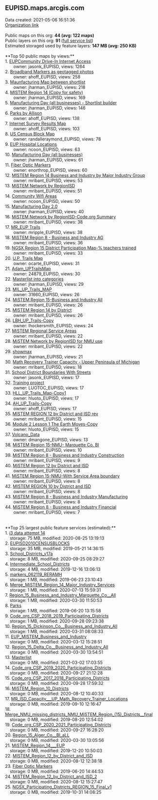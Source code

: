 <h2>EUPISD.maps.arcgis.com</h2> Data created: 2021-05-06 16:51:36 <br /><a target='new' href='https://EUPISD.maps.arcgis.com'>Organization link</a><br /><br />Public maps on this org: <b>44 (avg: 122 maps)</b><br />Public layers on this org: <b>91 </b>(<a target='new' href='https://services.arcgis.com/IVO7bqspY7CXFUTU/ArcGIS/rest/services'>full service list</a>)<br />Estimated storaged used by feature layers: <b>147 MB (avg: 250 KB)</b><br /><br />**Top 50 public maps by views:**<br />  1. <a target='new' href='https://www.arcgis.com/home/item.html?id=2d878cd0825d42cda7598e54106ecde5'>EUPCommunity Drive-In Internet Access</a> <br />  &nbsp;&nbsp;&nbsp;&nbsp; &nbsp;&nbsp;owner: jasonk_EUPISD, views: 1264<br />  2. <a target='new' href='https://www.arcgis.com/home/item.html?id=9bd4837dfa6b44fda84cd377ca7c1adf'>Broadband Markers as geotagged photos</a> <br />  &nbsp;&nbsp;&nbsp;&nbsp; &nbsp;&nbsp;owner: ahoff_EUPISD, views: 258<br />  3. <a target='new' href='https://www.arcgis.com/home/item.html?id=992ca5ee27084d1caea681d673ec1e9b'>Maunfacturing Map between shortlist</a> <br />  &nbsp;&nbsp;&nbsp;&nbsp; &nbsp;&nbsp;owner: jharman_EUPISD, views: 218<br />  4. <a target='new' href='https://www.arcgis.com/home/item.html?id=9ee3001808854e84825a174ef9783b66'>MISTEM Region 14 (Copy for safety)</a> <br />  &nbsp;&nbsp;&nbsp;&nbsp; &nbsp;&nbsp;owner: jharman_EUPISD, views: 169<br />  5. <a target='new' href='https://www.arcgis.com/home/item.html?id=38fee44754d14c31b685c307ca2a29f4'>Manufacturing Day (all businesses) - Shortlist builder</a> <br />  &nbsp;&nbsp;&nbsp;&nbsp; &nbsp;&nbsp;owner: jharman_EUPISD, views: 146<br />  6. <a target='new' href='https://www.arcgis.com/home/item.html?id=8417241d054c4f82ab603cbcb9875bc1'>Parks by Allison</a> <br />  &nbsp;&nbsp;&nbsp;&nbsp; &nbsp;&nbsp;owner: ahoff_EUPISD, views: 138<br />  7. <a target='new' href='https://www.arcgis.com/home/item.html?id=06760df310c1442987ab4a63a566c192'>Internet Survey Results Map</a> <br />  &nbsp;&nbsp;&nbsp;&nbsp; &nbsp;&nbsp;owner: ahoff_EUPISD, views: 103<br />  8. <a target='new' href='https://www.arcgis.com/home/item.html?id=eaa9b8f087b64b7481dd94eb787b6a4f'>US Census Block Map</a> <br />  &nbsp;&nbsp;&nbsp;&nbsp; &nbsp;&nbsp;owner: randalleraymond_EUPISD, views: 78<br />  9. <a target='new' href='https://www.arcgis.com/home/item.html?id=26bb7d5d63224474830266b48561cd4c'>EUP Hospital Locations</a> <br />  &nbsp;&nbsp;&nbsp;&nbsp; &nbsp;&nbsp;owner: ncoon_EUPISD, views: 63<br />  10. <a target='new' href='https://www.arcgis.com/home/item.html?id=e374d5fc4ba541309a21bf7f473a4a9e'>Manufacturing Day (all businesses)</a> <br />  &nbsp;&nbsp;&nbsp;&nbsp; &nbsp;&nbsp;owner: jharman_EUPISD, views: 61<br />  11. <a target='new' href='https://www.arcgis.com/home/item.html?id=734c2e46e00a462ebe877defaf97c437'>Fiber Optic Markers</a> <br />  &nbsp;&nbsp;&nbsp;&nbsp; &nbsp;&nbsp;owner: enorthrop_EUPISD, views: 60<br />  12. <a target='new' href='https://www.arcgis.com/home/item.html?id=9e8c6b73f2c940f29bd09bd17bf760c1'>MISTEM Region 14 Business and Industry by Major Industry Group</a> <br />  &nbsp;&nbsp;&nbsp;&nbsp; &nbsp;&nbsp;owner: mribant_EUPISD, views: 53<br />  13. <a target='new' href='https://www.arcgis.com/home/item.html?id=6e20d7d412d5480b84f6822bed1079d5'>MiSTEM Network by RegionISD</a> <br />  &nbsp;&nbsp;&nbsp;&nbsp; &nbsp;&nbsp;owner: mribant_EUPISD, views: 51<br />  14. <a target='new' href='https://www.arcgis.com/home/item.html?id=05aa010d1f8a4cf399525bfa378df5f2'>Community Wifi Areas </a> <br />  &nbsp;&nbsp;&nbsp;&nbsp; &nbsp;&nbsp;owner: ncoon_EUPISD, views: 50<br />  15. <a target='new' href='https://www.arcgis.com/home/item.html?id=2efd098e31d24aed9db39d6acf6e1b33'>Manufacturing Day 2.0</a> <br />  &nbsp;&nbsp;&nbsp;&nbsp; &nbsp;&nbsp;owner: jharman_EUPISD, views: 40<br />  16. <a target='new' href='https://www.arcgis.com/home/item.html?id=17ffe05a98b4458495323d8bb57c26d5'>MiSTEM Network by RegionISD-Code.org Summary</a> <br />  &nbsp;&nbsp;&nbsp;&nbsp; &nbsp;&nbsp;owner: mribant_EUPISD, views: 38<br />  17. <a target='new' href='https://www.arcgis.com/home/item.html?id=ddc18304d9144909b7cf0d7cf28e66ad'>MR_EUP Trails</a> <br />  &nbsp;&nbsp;&nbsp;&nbsp; &nbsp;&nbsp;owner: mripple_EUPISD, views: 38<br />  18. <a target='new' href='https://www.arcgis.com/home/item.html?id=a7c6dac2a2404968a45450d61c526047'>MiSTEM Region 8 - Business and Industry AG</a> <br />  &nbsp;&nbsp;&nbsp;&nbsp; &nbsp;&nbsp;owner: mribant_EUPISD, views: 36<br />  19. <a target='new' href='https://www.arcgis.com/home/item.html?id=553547cad89344dd8a1f5a0cf317d6ca'>NGSX Region 15 District Participation Map-% teachers trained</a> <br />  &nbsp;&nbsp;&nbsp;&nbsp; &nbsp;&nbsp;owner: mribant_EUPISD, views: 33<br />  20. <a target='new' href='https://www.arcgis.com/home/item.html?id=440cabf942174b689a30325f6c2b065f'>U.P. Trails Map</a> <br />  &nbsp;&nbsp;&nbsp;&nbsp; &nbsp;&nbsp;owner: ocarte_EUPISD, views: 31<br />  21. <a target='new' href='https://www.arcgis.com/home/item.html?id=a523a2c9c5aa4433a607387b198cdc48'>Adam_UPTrailsMap</a> <br />  &nbsp;&nbsp;&nbsp;&nbsp; &nbsp;&nbsp;owner: 24879_EUPISD, views: 30<br />  22. <a target='new' href='https://www.arcgis.com/home/item.html?id=05e639536c464b04b88ab29834ca9356'>Masterlist into categories</a> <br />  &nbsp;&nbsp;&nbsp;&nbsp; &nbsp;&nbsp;owner: jharman_EUPISD, views: 29<br />  23. <a target='new' href='https://www.arcgis.com/home/item.html?id=c171800041174e5d8b609065d4021731'>MIL_UP_Trails_MAP</a> <br />  &nbsp;&nbsp;&nbsp;&nbsp; &nbsp;&nbsp;owner: 31660_EUPISD, views: 26<br />  24. <a target='new' href='https://www.arcgis.com/home/item.html?id=c208679799e4430abb54119aa8622928'>MiSTEM Region 15-Business and Industry All</a> <br />  &nbsp;&nbsp;&nbsp;&nbsp; &nbsp;&nbsp;owner: mribant_EUPISD, views: 26<br />  25. <a target='new' href='https://www.arcgis.com/home/item.html?id=e7c2cd7eaa664effa2f80023bb06e2bf'>MISTEM Region 14 by District</a> <br />  &nbsp;&nbsp;&nbsp;&nbsp; &nbsp;&nbsp;owner: mribant_EUPISD, views: 26<br />  26. <a target='new' href='https://www.arcgis.com/home/item.html?id=b9763d39c7a34138b516f9dcbf4f517c'>LBH_UP_Trails-Copy</a> <br />  &nbsp;&nbsp;&nbsp;&nbsp; &nbsp;&nbsp;owner: lhockersmith_EUPISD, views: 24<br />  27. <a target='new' href='https://www.arcgis.com/home/item.html?id=d27f8c523cde4f3c85a2a31cb8c0f22b'>MiSTEM Regional Service Areas</a> <br />  &nbsp;&nbsp;&nbsp;&nbsp; &nbsp;&nbsp;owner: mribant_EUPISD, views: 22<br />  28. <a target='new' href='https://www.arcgis.com/home/item.html?id=f8d7d02614524c4997eeda0f3e6bc641'>MiSTEM Network by RegionISD for NMU use</a> <br />  &nbsp;&nbsp;&nbsp;&nbsp; &nbsp;&nbsp;owner: mribant_EUPISD, views: 22<br />  29. <a target='new' href='https://www.arcgis.com/home/item.html?id=82b3ac3df36142e49ef4c1835ee42f46'>showmax</a> <br />  &nbsp;&nbsp;&nbsp;&nbsp; &nbsp;&nbsp;owner: jharman_EUPISD, views: 21<br />  30. <a target='new' href='https://www.arcgis.com/home/item.html?id=fd7c8f72b28242bf8941b5fb03b27ffa'>Math Recovery Trainer Capacity - Upper Peninsula of Michigan</a> <br />  &nbsp;&nbsp;&nbsp;&nbsp; &nbsp;&nbsp;owner: mribant_EUPISD, views: 18<br />  31. <a target='new' href='https://www.arcgis.com/home/item.html?id=638ed49d49e546f88b464aa4cdda314c'>School District Boundaries With Streets</a> <br />  &nbsp;&nbsp;&nbsp;&nbsp; &nbsp;&nbsp;owner: jasonk_EUPISD, views: 17<br />  32. <a target='new' href='https://www.arcgis.com/home/item.html?id=8ccedc2c1811461bbe13007784653463'>Training project</a> <br />  &nbsp;&nbsp;&nbsp;&nbsp; &nbsp;&nbsp;owner: LUOTOC_EUPISD, views: 17<br />  33. <a target='new' href='https://www.arcgis.com/home/item.html?id=55dc3a1f7d9245c4b14f9977080e8f29'>HLL_UP_Trails_Map-Copy1</a> <br />  &nbsp;&nbsp;&nbsp;&nbsp; &nbsp;&nbsp;owner: hluoto_EUPISD, views: 17<br />  34. <a target='new' href='https://www.arcgis.com/home/item.html?id=1b88245396e04e1f88e2ad02c5cbc079'>AH_UP_Trails-Copy</a> <br />  &nbsp;&nbsp;&nbsp;&nbsp; &nbsp;&nbsp;owner: ahoff_EUPISD, views: 17<br />  35. <a target='new' href='https://www.arcgis.com/home/item.html?id=1a3d831839db414485d07b2a676cd56d'>MISTEM REGION 12 by District and ISD rev</a> <br />  &nbsp;&nbsp;&nbsp;&nbsp; &nbsp;&nbsp;owner: mribant_EUPISD, views: 15<br />  36. <a target='new' href='https://www.arcgis.com/home/item.html?id=2d6ac4ddd6fb449c8042ad2651cc0464'>Module 2 Lesson 1 The Earth Moves-Copy</a> <br />  &nbsp;&nbsp;&nbsp;&nbsp; &nbsp;&nbsp;owner: hluoto_EUPISD, views: 15<br />  37. <a target='new' href='https://www.arcgis.com/home/item.html?id=2de75d4e557442abb11b459bbea4f4e0'>Volcano_Data</a> <br />  &nbsp;&nbsp;&nbsp;&nbsp; &nbsp;&nbsp;owner: dmangone_EUPISD, views: 13<br />  38. <a target='new' href='https://www.arcgis.com/home/item.html?id=70e79df9d02f451aaf3197b7a4cac658'>MiSTEM Region 15-NMU- Marquette Co. BI</a> <br />  &nbsp;&nbsp;&nbsp;&nbsp; &nbsp;&nbsp;owner: mribant_EUPISD, views: 10<br />  39. <a target='new' href='https://www.arcgis.com/home/item.html?id=215b996121694844b7341bce47eaf8ae'>MiSTEM Region 8 - Business and Industry Construction</a> <br />  &nbsp;&nbsp;&nbsp;&nbsp; &nbsp;&nbsp;owner: mribant_EUPISD, views: 9<br />  40. <a target='new' href='https://www.arcgis.com/home/item.html?id=4eeaedd37e0f4459a5d8ddc2b1409b90'>MiSTEM Region 12 by District and ISD</a> <br />  &nbsp;&nbsp;&nbsp;&nbsp; &nbsp;&nbsp;owner: mribant_EUPISD, views: 8<br />  41. <a target='new' href='https://www.arcgis.com/home/item.html?id=649732030a194017a72d20da70be12c7'>MiSTEM Region 15-NMU-With Service Area boundary</a> <br />  &nbsp;&nbsp;&nbsp;&nbsp; &nbsp;&nbsp;owner: mribant_EUPISD, views: 8<br />  42. <a target='new' href='https://www.arcgis.com/home/item.html?id=be52278a6b2b4fe184e9bfdef311994a'>MISTEM REGION 10 by District and ISD</a> <br />  &nbsp;&nbsp;&nbsp;&nbsp; &nbsp;&nbsp;owner: mribant_EUPISD, views: 8<br />  43. <a target='new' href='https://www.arcgis.com/home/item.html?id=c8eedabddbbf4751a49a9a30a8404d5f'>MiSTEM Region 8 - Business and Industry Manufacturing</a> <br />  &nbsp;&nbsp;&nbsp;&nbsp; &nbsp;&nbsp;owner: mribant_EUPISD, views: 8<br />  44. <a target='new' href='https://www.arcgis.com/home/item.html?id=3eb6986c5ca74049bc757bbed5f30a7b'>MiSTEM Region 8 - Business and Industry Financial</a> <br />  &nbsp;&nbsp;&nbsp;&nbsp; &nbsp;&nbsp;owner: mribant_EUPISD, views: 7<br /><br /><br />**Top 25 largest public feature services (estimated):**<br /> 1. <a target='new' href='https://www.arcgis.com/home/item.html?id=282cc53263ab4dc3b8061440b21e95b4'>i3 data attempt 14</a><br /> &nbsp;&nbsp;&nbsp;&nbsp;storage: 75 MB, modified: 2020-08-25 13:19:13<br /> 2. <a target='new' href='https://www.arcgis.com/home/item.html?id=ed52a016c5e14cebb695934278c560ab'>EUPISD2010CENSUSBLOCKS</a><br /> &nbsp;&nbsp;&nbsp;&nbsp;storage: 35 MB, modified: 2019-05-21 14:36:15<br /> 3. <a target='new' href='https://www.arcgis.com/home/item.html?id=332a072726ba485daeb961f54f0bcb55'>School_Districts_v17a</a><br /> &nbsp;&nbsp;&nbsp;&nbsp;storage: 8 MB, modified: 2020-09-25 08:29:27<br /> 4. <a target='new' href='https://www.arcgis.com/home/item.html?id=aa32de2f90e1455aa8de29d6c847f375'>Intermediate_School_Districts</a><br /> &nbsp;&nbsp;&nbsp;&nbsp;storage: 4 MB, modified: 2019-12-16 13:06:13<br /> 5. <a target='new' href='https://www.arcgis.com/home/item.html?id=d84423d23deb4492ae3dbae190903f20'>markers_062119_RERAMH</a><br /> &nbsp;&nbsp;&nbsp;&nbsp;storage: 1 MB, modified: 2019-06-23 23:10:43<br /> 6. <a target='new' href='https://www.arcgis.com/home/item.html?id=807254204998461fb5230845952aef4c'>Merge_MiSTEM_Region_14_Major_Industry_Services</a><br /> &nbsp;&nbsp;&nbsp;&nbsp;storage: 1 MB, modified: 2020-07-13 15:59:31<br /> 7. <a target='new' href='https://www.arcgis.com/home/item.html?id=b06144a7dfdb4838b556088d7a07f8f4'>Region_15_Business_and_Industry_Marquette_Co__All</a><br /> &nbsp;&nbsp;&nbsp;&nbsp;storage: 1 MB, modified: 2020-03-30 11:50:53<br /> 8. <a target='new' href='https://www.arcgis.com/home/item.html?id=bd290f7c06a34e799b9fa5c2afe378ca'>Parks</a><br /> &nbsp;&nbsp;&nbsp;&nbsp;storage: 1 MB, modified: 2019-06-20 13:15:58<br /> 9. <a target='new' href='https://www.arcgis.com/home/item.html?id=94634147c35b4e38b8e28b78563c8382'>Code_org_CSP_2018_2019_Participating_Districts</a><br /> &nbsp;&nbsp;&nbsp;&nbsp;storage: 1 MB, modified: 2020-09-28 09:23:38<br /> 10. <a target='new' href='https://www.arcgis.com/home/item.html?id=d78547c14a0947fabaa8d20d07b94a9b'>Region_15_Dickinson_Co__Business_and_Industry_All</a><br /> &nbsp;&nbsp;&nbsp;&nbsp;storage: 1 MB, modified: 2020-03-31 08:08:33<br /> 11. <a target='new' href='https://www.arcgis.com/home/item.html?id=18fc6a027dd9404b9a44d2099da0b33b'>EUP_MISTEM_Business_and_Industry</a><br /> &nbsp;&nbsp;&nbsp;&nbsp;storage: 0 MB, modified: 2020-03-12 15:28:51<br /> 12. <a target='new' href='https://www.arcgis.com/home/item.html?id=76b89c29313a43aaa959c8d6088af48d'>Region_15_Delta_Co__Business_and_Industry_All</a><br /> &nbsp;&nbsp;&nbsp;&nbsp;storage: 0 MB, modified: 2020-03-30 13:54:51<br /> 13. <a target='new' href='https://www.arcgis.com/home/item.html?id=8e6c6932a4e34ca098b45ba30ba81cd8'>Masterlist</a><br /> &nbsp;&nbsp;&nbsp;&nbsp;storage: 0 MB, modified: 2021-03-02 17:03:55<br /> 14. <a target='new' href='https://www.arcgis.com/home/item.html?id=d5e24ab1625d48d597604e6e1903b139'>Code_org_CSP_2019_2020_Participating_Districts</a><br /> &nbsp;&nbsp;&nbsp;&nbsp;storage: 0 MB, modified: 2020-09-27 21:12:28<br /> 15. <a target='new' href='https://www.arcgis.com/home/item.html?id=bf21469120a0449eb180408e3247dc91'>Code_org_CSP_2017_2018_Participating_Districts</a><br /> &nbsp;&nbsp;&nbsp;&nbsp;storage: 0 MB, modified: 2020-09-28 17:59:32<br /> 16. <a target='new' href='https://www.arcgis.com/home/item.html?id=9b79395f9a5f4dcd8a34772a11314023'>MiSTEM_Region_10_Districts</a><br /> &nbsp;&nbsp;&nbsp;&nbsp;storage: 0 MB, modified: 2020-08-12 10:40:33<br /> 17. <a target='new' href='https://www.arcgis.com/home/item.html?id=8053b4ad89a14eb697f3f95b358c952c'>MR_ISD_Capacity___UP_Math_Recovery_Trainer_Locations</a><br /> &nbsp;&nbsp;&nbsp;&nbsp;storage: 0 MB, modified: 2019-09-10 12:16:47<br /> 18. <a target='new' href='https://www.arcgis.com/home/item.html?id=760ff674837244ad99a6459fe9ab8009'>Merge_NMU_missing_districts_NMU_MiSTEM_Region_(15)_Districts__final</a><br /> &nbsp;&nbsp;&nbsp;&nbsp;storage: 0 MB, modified: 2019-08-20 12:54:02<br /> 19. <a target='new' href='https://www.arcgis.com/home/item.html?id=2f9d31055c4847c4a2a0ecaf68cf7724'>Code_org_CSP_2020_2021_Participating_Districts</a><br /> &nbsp;&nbsp;&nbsp;&nbsp;storage: 0 MB, modified: 2020-09-27 16:28:20<br /> 20. <a target='new' href='https://www.arcgis.com/home/item.html?id=66161c10b05f40c79bdd5593819af4cc'>Region_15_Alger_Co__BI_aLL</a><br /> &nbsp;&nbsp;&nbsp;&nbsp;storage: 0 MB, modified: 2020-03-30 13:05:56<br /> 21. <a target='new' href='https://www.arcgis.com/home/item.html?id=19948768853144648828d23cd947aa1d'>MiSTEM_Region_14___EUP</a><br /> &nbsp;&nbsp;&nbsp;&nbsp;storage: 0 MB, modified: 2019-12-20 10:50:03<br /> 22. <a target='new' href='https://www.arcgis.com/home/item.html?id=0b5a9328c1d648e3b581a60e51dc429e'>MISTEM_Region_12_by_District_and_ISD</a><br /> &nbsp;&nbsp;&nbsp;&nbsp;storage: 0 MB, modified: 2020-08-12 12:38:18<br /> 23. <a target='new' href='https://www.arcgis.com/home/item.html?id=17854b31dbc9470db89c1117a157034a'>Fiber Optic Markers</a><br /> &nbsp;&nbsp;&nbsp;&nbsp;storage: 0 MB, modified: 2019-06-20 14:44:53<br /> 24. <a target='new' href='https://www.arcgis.com/home/item.html?id=1183751e014b4bb5a63713fcc7d63acf'>MiSTEM_Region_12_by_District_and_ISD_2</a><br /> &nbsp;&nbsp;&nbsp;&nbsp;storage: 0 MB, modified: 2020-08-12 15:27:47<br /> 25. <a target='new' href='https://www.arcgis.com/home/item.html?id=3bff3b6568f041ba816835c40673a918'>NGSX_Participating_Districts_REGION_15_Final_v1</a><br /> &nbsp;&nbsp;&nbsp;&nbsp;storage: 0 MB, modified: 2019-10-31 14:08:25<br />